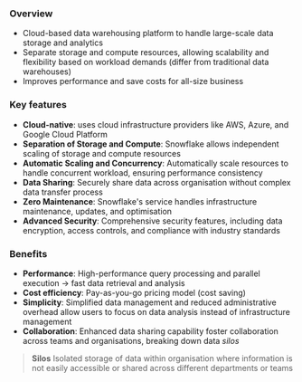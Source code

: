 ### Overview
- Cloud-based data warehousing platform to handle large-scale data storage and analytics
- Separate storage and compute resources, allowing scalability and flexibility based on workload demands (differ from traditional data warehouses)
- Improves performance and save costs for all-size business

### Key features
- **Cloud-native**: uses cloud infrastructure providers like AWS, Azure, and Google Cloud Platform
- **Separation of Storage and Compute**: Snowflake allows independent scaling of storage and compute resources
- **Automatic Scaling and Concurrency**: Automatically scale resources to handle concurrent workload, ensuring performance consistency
- **Data Sharing**: Securely share data across organisation without complex data transfer process
- **Zero Maintenance**: Snowflake's service handles infrastructure maintenance, updates, and optimisation
- **Advanced Security**: Comprehensive security features, including data encryption, access controls, and compliance with industry standards

### Benefits
- **Performance**: High-performance query processing and parallel execution -> fast data retrieval and analysis
- **Cost efficiency**: Pay-as-you-go pricing model (cost saving)
- **Simplicity**: Simplified data management and reduced administrative overhead allow users to focus on data analysis instead of infrastructure management
- **Collaboration**: Enhanced data sharing capability foster collaboration across teams and organisations, breaking down data *silos* 
> **Silos**
> Isolated storage of data within organisation where information is not easily accessible or shared across different departments or teams